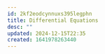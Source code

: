 ```yaml
---
id: 2kf2eodcynnuxs395legphn
title: Differential Equations
desc: ""
updated: 2024-12-15T22:35
created: 1641978263440
---
```


